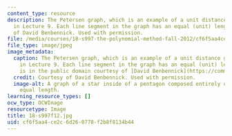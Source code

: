 ```yaml
---
content_type: resource
description: The Petersen graph, which is an example of a unit distance graph as discussed
  in Lecture 9. Each line segment in the graph has an equal (unit) length. Courtesy
  of David Benbennick. Used with permission.
file: /media/courses/18-s997-the-polynomial-method-fall-2012/cf6f5aa4ce2c6d260778f2b8f8134b44_18-s997f12.jpg
file_type: image/jpeg
image_metadata:
  caption: The Petersen graph, which is an example of a unit distance graph as discussed
    in Lecture 9. Each line segment in the graph has an equal (unit) length. (Image
    is in the public domain courtesy of [David Benbennick](https://commons.wikimedia.org/wiki/File:Petersen_graph,_unit_distance.svg).)
  credit: Courtesy of David Benbennick. Used with permission.
  image-alt: A graph of a star inside of a pentagon composed entirely of lines of
    equal length.
learning_resource_types: []
ocw_type: OCWImage
resourcetype: Image
title: 18-s997f12.jpg
uid: cf6f5aa4-ce2c-6d26-0778-f2b8f8134b44
---
```

